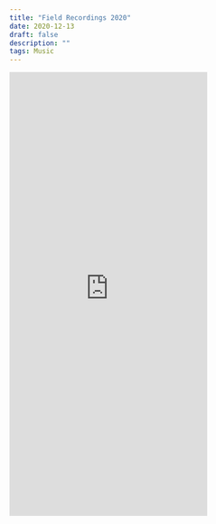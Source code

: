 ```yaml
---
title: "Field Recordings 2020"
date: 2020-12-13
draft: false
description: ""
tags: Music
---
```


<iframe style="border: 0; width: 350px; height: 786px;" src="https://bandcamp.com/EmbeddedPlayer/album=4214201139/size=large/bgcol=333333/linkcol=ffffff/transparent=true/" seamless><a href="https://huaqo.bandcamp.com/album/field-recordings-2020">Field Recordings 2020 by huaqo</a></iframe>